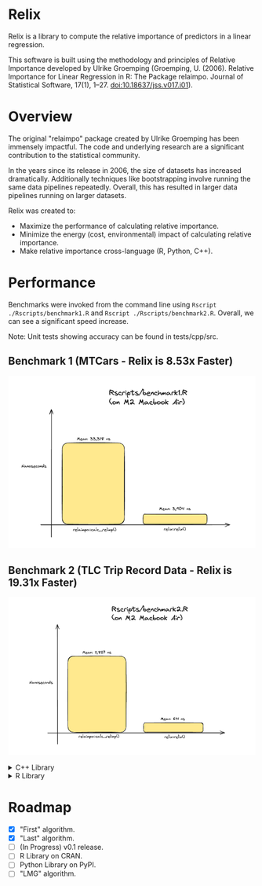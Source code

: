 # Relix

Relix is a library to compute the relative importance of predictors in a linear regression. 

This software is built using the methodology and principles of Relative Importance developed by Ulrike Groemping (Groemping, U. (2006). Relative Importance for Linear Regression in R: The Package relaimpo. Journal of Statistical Software, 17(1), 1–27. <doi:10.18637/jss.v017.i01>).

# Overview
The original "relaimpo" package created by Ulrike Groemping has been immensely impactful. The code and underlying research are a significant contribution to the statistical community.

In the years since its release in 2006, the size of datasets has increased dramatically. Additionally techniques like bootstrapping involve running the same data pipelines repeatedly. Overall, this has resulted in larger data pipelines running on larger datasets. 

Relix was created to:
- Maximize the performance of calculating relative importance.
- Minimize the energy (cost, environmental) impact of calculating relative importance.
- Make relative importance cross-language (R, Python, C++).

# Performance
Benchmarks were invoked from the command line using `Rscript ./Rscripts/benchmark1.R` and `Rscript ./Rscripts/benchmark2.R`. Overall, we can see a significant speed increase.

Note: Unit tests showing accuracy can be found in tests/cpp/src.

## Benchmark 1 (MTCars - Relix is 8.53x Faster)
![Benchmark 1](./images/benchmark1_result.png)

## Benchmark 2 (TLC Trip Record Data - Relix is 19.31x Faster)
![Benchmark 2](./images/benchmark2_result.png)

<details>
    <summary>C++ Library</summary>
    <h2>Installation</h2>
        <h3>Pre-Compiled Distributions</h3>
        <ul>
            <li>TBD</li>
        </ul>
        <h3>Build From Source</h3>
            <h4>Requirements</h4>
                <ul>
                    <li>[cmake](https://cmake.org)</li>
                    <li>[vcpkg](https://vcpkg.io/)</li>
                    <li>C++ Compiler</li>
                </ul>
            <h4>Steps</h4>
                <pre><code>
                    mkdir build
                    cmake -DUSE_R_LIBS=OFF --preset=default
                    cmake --build ./build
                </code></pre>
</details>

<details>
    <summary>R Library</summary>
    <h2>Installation</h2>
        <h3>Option 1: Pre-Compiled Distributions</h3>
            <ul>
                <li>TBD</li>
            </ul>
        <h3>Option 2: CMake Script</h3>
            <h4>Requirements</h4>
                <ul>
                    <li>[R](https://cran.r-project.org)</li>
                    <li>[cmake](https://cmake.org)</li>
                    <li>C++ Compiler</li>
                </ul>
            <h4>Steps</h4>
- `cmake -DR_BUILD=ON -P ./builder.cmake`
### Option 3: Manual Compilation
#### Requirements
- [R](https://cran.r-project.org)
- C++ Compiler
#### Steps
##### Unix
- `R CMD BUILD .`
- `R CMD INSTALL relix_x.xx.tar.gz`
##### Windows
- `R.exe CMD build .`
- `R.exe CMD INSTALL relix_x.xx.tar.gz`
## Removal
- To uninstall, run `Rscript -e "remove.packages('relix')"`
</details>

# Roadmap
- [X] "First" algorithm.
- [X] "Last" algorithm.
- [ ] (In Progress) v0.1 release.
- [ ] R Library on CRAN.
- [ ] Python Library on PyPI.
- [ ] "LMG" algorithm.
